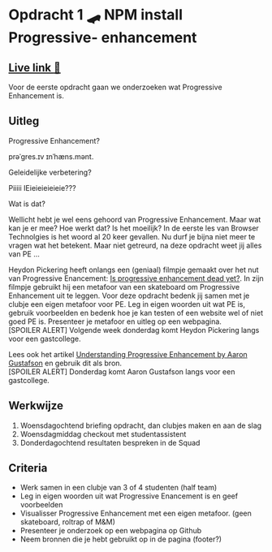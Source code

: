 # Opdracht 1 🛹 NPM install Progressive- enhancement

## [Live link :rocket:](https://ralfz123.github.io/browser-technologies-2021/assignments/assignment-1/index.html)

Voor de eerste opdracht gaan we onderzoeken wat Progressive Enhancement is.

## Uitleg

Progressive Enhancement?

prəˈɡres.ɪv ɪnˈhæns.mənt.

Geleidelijke verbetering?

Piiiii IEieieieieieie???

Wat is dat?

Wellicht hebt je wel eens gehoord van Progressive Enhancement. Maar wat kan je er mee? Hoe werkt dat? Is het moeilijk? In de eerste les van Browser Technolgies is het woord al 20 keer gevallen. Nu durf je bijna niet meer te vragen wat het betekent. Maar niet getreurd, na deze opdracht weet jij alles van PE ...

Heydon Pickering heeft onlangs een (geniaal) filmpje gemaakt over het nut van Progressive Enancement: [Is progressive enhancement dead yet?](https://briefs.video/videos/is-progressive-enhancement-dead-yet/).
In zijn filmpje gebruikt hij een metafoor van een skateboard om Progressive Enhancement uit te leggen.
Voor deze opdracht bedenk jij samen met je clubje een eigen metafoor voor PE.
Leg in eigen woorden uit wat PE is, gebruik voorbeelden en bedenk hoe je kan testen of een website wel of niet goed PE is.
Presenteer je metafoor en uitleg op een webpagina.
<br> [SPOILER ALERT] Volgende week donderdag komt Heydon Pickering langs voor een gastcollege.

Lees ook het artikel [Understanding Progressive Enhancement by Aaron Gustafson](https://alistapart.com/article/understandingprogressiveenhancement) en gebruik dit als bron.
<br> [SPOILER ALERT] Donderdag komt Aaron Gustafson langs voor een gastcollege.

## Werkwijze

1. Woensdagochtend briefing opdracht, dan clubjes maken en aan de slag
2. Woensdagmiddag checkout met studentassistent
3. Donderdagochtend resultaten bespreken in de Squad

## Criteria

- Werk samen in een clubje van 3 of 4 studenten (half team)
- Leg in eigen woorden uit wat Progressive Enancement is en geef voorbeelden
- Visualisser Progressive Enhancement met een eigen metafoor. (geen skateboard, roltrap of M&M)
- Presenteer je onderzoek op een webpagina op Github
- Neem bronnen die je hebt gebruikt op in de pagina (footer?)
